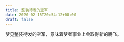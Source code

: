```yaml
---
title: 整装待发的空军
date: 2020-02-15T20:54:12+08:00
draft: false
---
```


梦见整装待发的空军，意味着梦者事业上会取得新的腾飞。<br>
